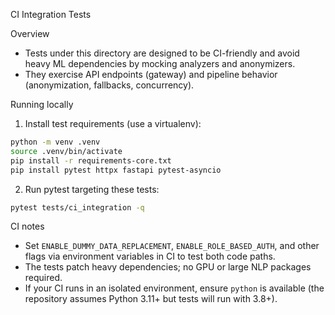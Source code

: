 CI Integration Tests

Overview
- Tests under this directory are designed to be CI-friendly and avoid heavy ML dependencies by mocking analyzers and anonymizers.
- They exercise API endpoints (gateway) and pipeline behavior (anonymization, fallbacks, concurrency).

Running locally

1. Install test requirements (use a virtualenv):

```bash
python -m venv .venv
source .venv/bin/activate
pip install -r requirements-core.txt
pip install pytest httpx fastapi pytest-asyncio
```

2. Run pytest targeting these tests:

```bash
pytest tests/ci_integration -q
```

CI notes
- Set `ENABLE_DUMMY_DATA_REPLACEMENT`, `ENABLE_ROLE_BASED_AUTH`, and other flags via environment variables in CI to test both code paths.
- The tests patch heavy dependencies; no GPU or large NLP packages required.
- If your CI runs in an isolated environment, ensure `python` is available (the repository assumes Python 3.11+ but tests will run with 3.8+).
